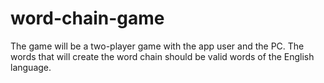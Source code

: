# word-chain-game
Τhe game will be a two-player game with the app user and the PC. The words that will create the word chain should be valid words of the English language.
